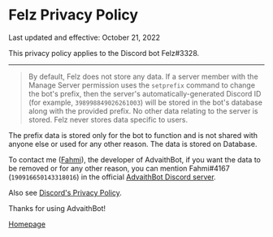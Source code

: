 # Felz Privacy Policy

Last updated and effective: October 21, 2022

This privacy policy applies to the Discord bot Felz#3328.

---

> By default, Felz does not store any data. If a server member with the Manage Server permission uses the `setprefix` command to change the bot's prefix, then the server's automatically-generated Discord ID (for example, `398998849026261003`) will be stored in the bot's database along with the provided prefix. No other data relating to the server is stored. Felz never stores data specific to users.

The prefix data is stored only for the bot to function and is not shared with anyone else or used for any other reason. The data is stored on Database.

To contact me ([Fahmi]()), the developer of AdvaithBot, if you want the data to be removed or for any other reason, you can mention Fahmi#4167 (`190916650143318016`) in the official [AdvaithBot Discord server](https://discord.gg/SztAXAh).

Also see [Discord's Privacy Policy](https://discord.com/privacy).

Thanks for using AdvaithBot!

[Homepage](/)
